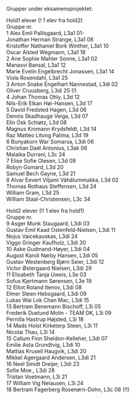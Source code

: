 Grupper under eksamensprojektet:  
  
Hold1 elever (! 1 elev fra hold2)  
Gruppe nr.  
      1      Alex Emil Pallisgaard, L3a1 01-  
            Jonathan Herman Strange, L3a1 08  
            Kristoffer Nathaniel Bork Winther, L3a1 10  
            Oscar Alsted Wegmann, L3a1 18  
      2      Ane Sophie Mahler Sonne, L3a1 02  
            Manasvi Bansal, L3a1 12  
            Marie Evelin Engelbrecht Jonassen, L3a1 14  
            Viola Rosendahl, L3a1 25  
      3      Anton Snabe Engelhart Nannestad, L3di 02  
            Oliver Cruusberg, L3di 25 (!)  
      4      Johan Thomas Ohly, L3d 12  
            Nils-Erik Elkan Høi-Hansen, L3d 17  
      5      David Fredsted Hagen, L3d 06  
            Dennis Skadhauge Veiga, L3d 07  
            Elin Ósk Schiøtz, L3d 08  
            Magnus Kromann Krydsfeldt, L3d 14  
            Raz Matteo Litong Palima, L3d 19  
      6      Bunyakorn War Somarsa, L3di 06  
            Christian Daél Antonius, L3ak 06  
            Malaika Durrani, L3c 24  
      7      Elise Sofie Olesen, L3d 09  
            Robyn Gomard, L3d 20  
            Samuel Bech Gayne, L3d 21  
      8      Alvar Eevert Viljami Vähälummukka, L3d 02  
            Thomas Rothaus Steffensen, L3d 24  
            William Gram, L3d 25  
            William Staal-Christensen, L3c 34  
		  
Hold2 elever (!! 1 elev fra hold1)  
Gruppe nr.		  
      9      Asger Munk Staugaard, L3di 03  
            Gustav Emil Kaad Ostenfeld-Nielsen, L3di 11  
            Nojus Vaicekauskas, L3di 24  
            Viggo Gringer Kaufholz, L3di 30  
      10      Aske Gudmand-Høyer, L3di 04  
            August Karoli Nørby Hansen, L3di 05  
            Gustav Westenberg Bjørn Seier, L3di 12  
            Victor Østergaard Nielsen, L3di 29  
      11      Elisabeth Tanja Uweis, L3e 03  
            Sofus Kjertmann Sørensen, L3e 19  
      12      Elliot Roland Itenov, L3di 08  
            Elmer Steen Hebsgaard, L3di 09  
            Lukas Wai Lok Chan Mac, L3di 15  
      13      Bertram Benemann Bischoff, L3i 05  
            Frederik Duelund Molin - TEAM DK, L3i 09  
            Pernilla Hastrup Højsted, L3i 18  
      14      Mads Holst Kirketerp Steen, L3i 11  
            Nicolai Thau, L3i 14  
      15      Callum Finn Sheldon-Kelleher, L3di 07  
            Emilie Asta Grundtvig, L3di 10  
            Mattias Krusell Haugvik, L3di 20  
            Mikkel Agergaard Andersen, L3di 21  
      16      Neel Smidt Dreijer, L3di 23  
            Sofie Moe., L3di 28  
            Tristan Voetmann, L3i 21  
      17      William Vig Nelausen, L3i 24  
      18      Bertram Fagerberg Rosenørn-Dohn, L3c 08 (!!)  
	
